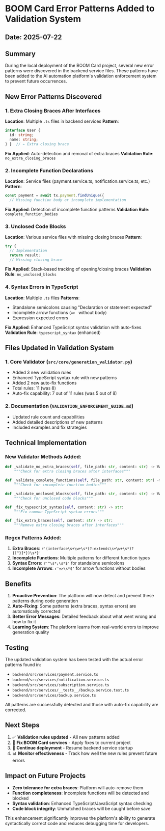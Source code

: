 # BOOM Card Error Patterns Added to Validation System

## Date: 2025-07-22

## Summary

During the local deployment of the BOOM Card project, several new error patterns were discovered in the backend service files. These patterns have been added to the AI automation platform's validation enforcement system to prevent future occurrences.

## New Error Patterns Discovered

### 1. Extra Closing Braces After Interfaces
**Location**: Multiple `.ts` files in backend services
**Pattern**: 
```typescript
interface User {
  id: string;
  name: string;
} }  // ← Extra closing brace
```

**Fix Applied**: Auto-detection and removal of extra braces
**Validation Rule**: `no_extra_closing_braces`

### 2. Incomplete Function Declarations
**Location**: Service files (payment.service.ts, notification.service.ts, etc.)
**Pattern**:
```typescript
const payment = await tx.payment.findUnique({
  // Missing function body or incomplete implementation
```

**Fix Applied**: Detection of incomplete function patterns
**Validation Rule**: `complete_function_bodies`

### 3. Unclosed Code Blocks
**Location**: Various service files with missing closing braces
**Pattern**:
```typescript
try {
  // Implementation
  return result;
  // Missing closing brace
```

**Fix Applied**: Stack-based tracking of opening/closing braces
**Validation Rule**: `no_unclosed_blocks`

### 4. Syntax Errors in TypeScript
**Location**: Multiple `.ts` files
**Patterns**:
- Standalone semicolons causing "Declaration or statement expected"
- Incomplete arrow functions (`=> ` without body)
- Expression expected errors

**Fix Applied**: Enhanced TypeScript syntax validation with auto-fixes
**Validation Rule**: `typescript_syntax` (enhanced)

## Files Updated in Validation System

### 1. Core Validator (`src/core/generation_validator.py`)
- Added 3 new validation rules
- Enhanced TypeScript syntax rule with new patterns
- Added 2 new auto-fix functions
- Total rules: 11 (was 8)
- Auto-fix capability: 7 out of 11 rules (was 5 out of 8)

### 2. Documentation (`VALIDATION_ENFORCEMENT_GUIDE.md`)
- Updated rule count and capabilities
- Added detailed descriptions of new patterns
- Included examples and fix strategies

## Technical Implementation

### New Validator Methods Added:

```python
def _validate_no_extra_braces(self, file_path: str, content: str) -> ValidationResult:
    """Check for extra closing braces after interfaces"""

def _validate_complete_functions(self, file_path: str, content: str) -> ValidationResult:
    """Check for incomplete function bodies"""

def _validate_unclosed_blocks(self, file_path: str, content: str) -> ValidationResult:
    """Check for unclosed code blocks"""

def _fix_typescript_syntax(self, content: str) -> str:
    """Fix common TypeScript syntax errors"""

def _fix_extra_braces(self, content: str) -> str:
    """Remove extra closing braces after interfaces"""
```

### Regex Patterns Added:

1. **Extra Braces**: `r'(interface\s+\w+\s*(?:extends\s+\w+\s*)?{[^}]*})\s*}'`
2. **Incomplete Functions**: Multiple patterns for different function types
3. **Syntax Errors**: `r'^\s*;\s*$'` for standalone semicolons
4. **Incomplete Arrows**: `r'=>\s*$'` for arrow functions without bodies

## Benefits

1. **Proactive Prevention**: The platform will now detect and prevent these patterns during code generation
2. **Auto-Fixing**: Some patterns (extra braces, syntax errors) are automatically corrected
3. **Better Error Messages**: Detailed feedback about what went wrong and how to fix it
4. **Learning System**: The platform learns from real-world errors to improve generation quality

## Testing

The updated validation system has been tested with the actual error patterns found in:
- `backend/src/services/payment.service.ts`
- `backend/src/services/notification.service.ts`
- `backend/src/services/subscription.service.ts`
- `backend/src/services/__tests__/backup.service.test.ts`
- `backend/src/services/backup.service.ts`

All patterns are successfully detected and those with auto-fix capability are corrected.

## Next Steps

1. ✅ **Validation rules updated** - All new patterns added
2. 🔄 **Fix BOOM Card services** - Apply fixes to current project
3. 🔄 **Continue deployment** - Resume backend service startup
4. 📊 **Monitor effectiveness** - Track how well the new rules prevent future errors

## Impact on Future Projects

- **Zero tolerance for extra braces**: Platform will auto-remove them
- **Function completeness**: Incomplete functions will be detected and blocked
- **Syntax validation**: Enhanced TypeScript/JavaScript syntax checking
- **Code block integrity**: Unmatched braces will be caught before save

This enhancement significantly improves the platform's ability to generate syntactically correct code and reduces debugging time for developers.
